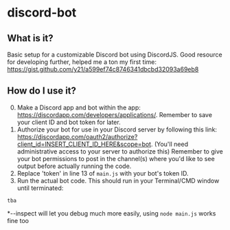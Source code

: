 # discord-bot

## What is it?
Basic setup for a customizable Discord bot using DiscordJS. Good resource for developing further, helped me a ton my first time: https://gist.github.com/y21/a599ef74c8746341dbcbd32093a69eb8

## How do I use it?
0. Make a Discord app and bot within the app: https://discordapp.com/developers/applications/. Remember to save your client ID and bot token for later. 
1. Authorize your bot for use in your Discord server by following this link: https://discordapp.com/oauth2/authorize?client_id=INSERT_CLIENT_ID_HERE&scope=bot. (You'll need administrative access to your server to authorize this) Remember to give your bot permissions to post in the channel(s) where you'd like to see output before actually running the code.
2. Replace 'token' in line 13 of `main.js` with your bot's token ID.
3. Run the actual bot code. This should run in your Terminal/CMD window until terminated:
```
tba
```
*--inspect will let you debug much more easily, using `node main.js` works fine too
